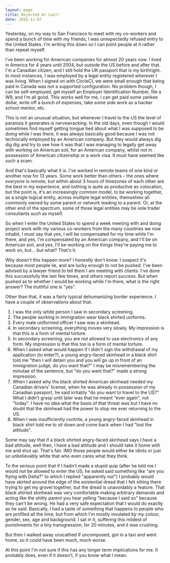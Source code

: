 ```yaml
---
layout: page
title: Rejected At Last!
date: 2016-11-07
---
```


Yesterday, on my way to San Francisco to meet with my co-workers and spend a bunch of time with my friends, I was unexpectedly refused entry to the United States. I'm writing this down so I can point people at it rather than repeat myself.

I've been working for American companies for almost 20 years now. I lived in America for 4 years until 2004, but outside the US before and after that. I'm a Canadian citizen, and I still hold the UK passport that is my birthright. In most instances, I was employed by a legal entity registered wherever I was living. When I signed on with CircleCI, we were small enough that being paid in Canada was not a supported configuration. No problem though, I can be self-employed, get myself an Employer Identification Number, file a W9, and I'm all good. This works well for me, I can get paid some yankee dollar, write off a bunch of expenses, take some side work as a hacker school mentor, etc.

This is not an unusual situation, but whenever I travel to the US the level of paranoia it generates is nervewracking. In the old days, even though I would sometimes find myself getting tongue tied about what I was supposed to be doing while I was there, it was always basically good because I was not technically employed by an American company. But they would always dig dig dig and try to see how it was that I was managing to legally get away with working on American soil, for an American company, whilst not in possession of American citizenship or a work visa. It must have seemed like such a scam.

And that's basically what it is. I've worked in remote teams of one kind or another now for 13 years. Some work better than others - the ones where *everyone* is remote, but within about 3 hours of timezones of each other are the best in my experience, and nothing is quite as productive as colocation, but the point is, it's an increasingly common model, to be working together, as a single logical entity, across multiple legal entities, themselves all commonly owned by some parent or network leading to a parent. Or, at the other end of the spectrum, some of those legal entities may be sole trader consultants such as myself.

So when I enter the United States to spend a week meeting with and doing project work with my various co-workers from the many countries we now inhabit, I must say that yes, I will be compensated for my time while I'm there, and yes, I'm compensated by an American company, and I'll be on American soil, and yes, I'll be working on the things they're paying me to work on, but... but what? That's it.

Why doesn't this happen more? I honestly don't know. I suspect it's because most people lie, and are lucky enough to not be pushed. I've been advised by a lawyer friend to tell them I am meeting with clients. I've done this successfully the last few times, and others report success. But when pushed as to whether I would be working while I'm there, what is the right answer? The truthful one is "yes".

Other than that, it was a fairly typical dehumanizing border experience. I have a couple of observations about that.

1. I was the only white person I saw in secondary screening.
2. The people working in immigration wear black shirted uniforms.
3. Every male uniformed officer I saw was a skinhead.
4. In secondary screening, everything moves very slowly. My impression is that this is a form of mental torture.
5. In secondary screening, you are not allowed to use electronics of any form. My impression is that this too is a form of mental torture.
6. When I asked what would happen if I didn't sign the withdrawal of my application (to enter?), a young angry-faced skinhead in a black shirt told me "then I will detain you and you will go up in front of an immigration judge, do you want that?" I may be misremembering the minutae of the sentence, but "do you want that?" made a strong impression.
7. When I asked why the black shirted American skinhead needed my Canadian drivers' license, when he was already in possession of my Canadian passport, he said irritably "do you want to travel to the US?" What I didn't grasp until later was that he meant "ever again", not "today". I have no idea what the basis of that threat was but I have no doubt that the skinhead had the power to stop me ever returning to the US.
8. When I was insufficiently contrite, a young angry-faced skinhead in black shirt told me to sit down and come back when I had "lost the attitude".

Some may say that if a black shirted angry-faced skinhead says I have a bad attitude, well then, I have a bad attitude and I should take it home with me and shut up. That's fair. IMO those people would either be idiots or just so unbelievably white that who even cares what they think.

To the serious point that if I hadn't made a stupid quip (after he told me I would not be allowed to enter the US, he asked said something like "are you flying with Delta?" to which I replied "apparently not") I probably would have skirted around the edge of the existential dread that I felt sitting there trying to get my grovel together, but the dread is unavoidably a feature. That black shirted skinhead was very comfortable making arbitrary demands and acting like the shitty parent you hear yelling "because I said so" because they can't be wrong. He had a very safe expectation that I would do exactly as he said. Basically, I had a taste of something that happens to people who are profiled all the time, but from which I'm mostly insulated by my colour, gender, sex, age and background. I sat in it, suffering this mildest of punishments for a tiny transgression, for 20 minutes, and it was crushing.

But then I walked away unscathed if uncomposed, got in a taxi and went home, so it could have been much, much worse.

At this point I'm not sure if this has any longer term implications for me. It probably does, even if it doesn't, if you know what I mean.
